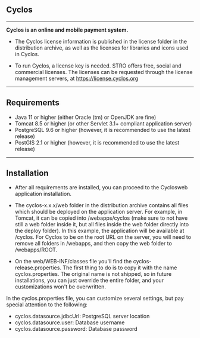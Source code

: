 ## **Cyclos**
-------------------------------------------------------------------------------

**Cyclos is an online and mobile payment system.**

- The Cyclos license information is published in the license folder in the distribution archive, as well as the licenses for libraries and icons used in Cyclos.

- To run Cyclos, a license key is needed. STRO offers free, social and commercial licenses. The licenses can be requested through the license management servers, at https://license.cyclos.org

---

Requirements
-------------------------------------------------------------------------------
* Java 11 or higher (either Oracle (tm) or OpenJDK are fine)
* Tomcat 8.5 or higher (or other Servlet 3.1+ compliant application server)
* PostgreSQL 9.6 or higher (however, it is recommended to use the latest release)
* PostGIS 2.1 or higher (however, it is recommended to use the latest release)

--- 

Installation
-------------------------------------------------------------------------------
* After all requirements are installed, you can proceed to the Cyclosweb application installation.

* The cyclos-x.x.x/web folder in the distribution archive contains all files which should be deployed on the application server. For example, in Tomcat, it can be copied into <tomcat>/webapps/cyclos (make sure to not have still a web folder inside it, but all files inside the web folder directly into the deploy folder). In this example, the application will be available at <Tomcat Server URL>/cyclos. For Cyclos to be on the root URL on the server, you will need to remove all folders in <tomcat>/webapps, and then copy the web folder to <tomcat>/webapps/ROOT.  

* On the web/WEB-INF/classes file you'll find the cyclos-release.properties. The first thing to do is to copy it with the name cyclos.properties. The original name is not shipped, so in future installations, you can just override the entire folder, and your customizations won't be overwritten.

In the cyclos.properties file, you can customize several settings, but pay special attention to the following:
* cyclos.datasource.jdbcUrl: PostgreSQL server location
* cyclos.datasource.user: Database username
* cyclos.datasource.password: Database password
